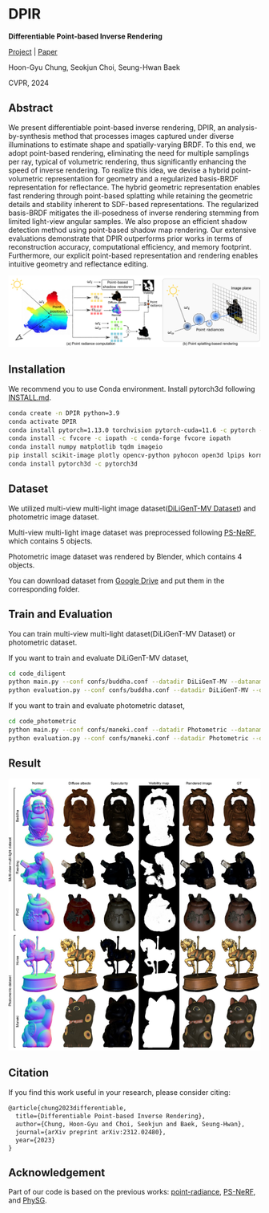 # DPIR
**Differentiable Point-based Inverse Rendering**

[Project](https://hg-chung.github.io/DPIR/) | [Paper](https://arxiv.org/abs/2312.02480)

Hoon-Gyu Chung, Seokjun Choi, Seung-Hwan Baek

CVPR, 2024

## Abstract
We present differentiable point-based inverse rendering, DPIR, an analysis-by-synthesis method that processes images captured under diverse illuminations to estimate shape and spatially-varying BRDF. To this end, we adopt point-based rendering, eliminating the need for multiple samplings per ray, typical of volumetric rendering, thus significantly enhancing the speed of inverse rendering. To realize this idea, we devise a hybrid point-volumetric representation for geometry and a regularized basis-BRDF representation for reflectance. The hybrid geometric representation enables fast rendering through point-based splatting while retaining the geometric details and stability inherent to SDF-based representations. The regularized basis-BRDF mitigates the ill-posedness of inverse rendering stemming from limited light-view angular samples. We also propose an efficient shadow detection method using point-based shadow map rendering. Our extensive evaluations demonstrate that DPIR outperforms prior works in terms of reconstruction accuracy, computational efficiency, and memory footprint. Furthermore, our explicit point-based representation and rendering enables intuitive geometry and reflectance editing.

<p align="center">
    <img src='docs/intro.png' width="800">
</p>

## Installation
We recommend you to use Conda environment. Install pytorch3d following [INSTALL.md](https://github.com/facebookresearch/pytorch3d/blob/main/INSTALL.md).

```bash
conda create -n DPIR python=3.9
conda activate DPIR
conda install pytorch=1.13.0 torchvision pytorch-cuda=11.6 -c pytorch -c nvidia
conda install -c fvcore -c iopath -c conda-forge fvcore iopath
conda install numpy matplotlib tqdm imageio
pip install scikit-image plotly opencv-python pyhocon open3d lpips kornia icecream
conda install pytorch3d -c pytorch3d
```

## Dataset
We utilized multi-view multi-light image dataset([DiLiGenT-MV Dataset](https://sites.google.com/site/photometricstereodata/mv?authuser=0)) and photometric image dataset.

Multi-view multi-light image dataset was preprocessed following [PS-NeRF](https://github.com/ywq/psnerf), which contains 5 objects.

Photometric image dataset was rendered by Blender, which contains 4 objects.

You can download dataset from [Google Drive](https://drive.google.com/drive/folders/1mxabFe4BoZozNW6LF_FOT9ZFkgvpJxX6) and put them in the corresponding folder.

## Train and Evaluation
You can train multi-view multi-light dataset(DiLiGenT-MV Dataset) or photometric dataset.

If you want to train and evaluate DiLiGenT-MV dataset,
```bash
cd code_diligent
python main.py --conf confs/buddha.conf --datadir DiLiGenT-MV --dataname buddha --basedir output
python evaluation.py --conf confs/buddha.conf --datadir DiLiGenT-MV --dataname buddha --basedir output
```
If you want to train and evaluate photometric dataset,
```bash
cd code_photometric
python main.py --conf confs/maneki.conf --datadir Photometric --dataname maneki --basedir output
python evaluation.py --conf confs/maneki.conf --datadir Photometric --dataname maneki --basedir output
```

## Result
<p align="center">
    <img src='docs/result.png' width="800">
</p>




## Citation
If you find this work useful in your research, please consider citing: 
```
@article{chung2023differentiable,
  title={Differentiable Point-based Inverse Rendering},
  author={Chung, Hoon-Gyu and Choi, Seokjun and Baek, Seung-Hwan},
  journal={arXiv preprint arXiv:2312.02480},
  year={2023}
}
```
## Acknowledgement
Part of our code is based on the previous works: [point-radiance](https://github.com/sjtuzq/point-radiance), [PS-NeRF](https://github.com/ywq/psnerf), and [PhySG](https://github.com/Kai-46/PhySG).
